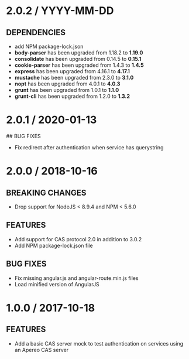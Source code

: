 # 2.0.2 / YYYY-MM-DD

## DEPENDENCIES

- add NPM package-lock.json
- **body-parser** has been upgraded from 1.18.2 to **1.19.0**
- **consolidate** has been upgraded from 0.14.5 to **0.15.1**
- **cookie-parser** has been upgraded from 1.4.3 to **1.4.5**
- **express** has been upgraded from 4.16.1 to **4.17.1**
- **mustache** has been upgraded from 2.3.0 to **3.1.0**
- **nopt** has been upgraded from 4.0.1 to **4.0.3**
- **grunt** has been upgraded from 1.0.1 to **1.1.0**
- **grunt-cli** has been upgraded from 1.2.0 to **1.3.2**

# 2.0.1 / 2020-01-13

## BUG FIXES

- Fix redirect after authentication when service has querystring

# 2.0.0 / 2018-10-16

## BREAKING CHANGES

- Drop support for NodeJS < 8.9.4 and NPM < 5.6.0

## FEATURES

- Add support for CAS protocol 2.0 in addition to 3.0.2
- Add NPM package-lock.json file

## BUG FIXES

- Fix missing angular.js and angular-route.min.js files
- Load minified version of AngularJS

# 1.0.0 / 2017-10-18

## FEATURES

- Add a basic CAS server mock to test authentication on services using an Apereo CAS server
